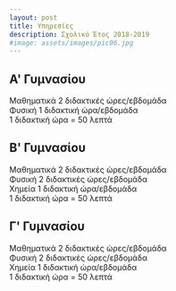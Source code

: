 ```yaml
---
layout: post
title: Υπηρεσίες
description: Σχολικό Έτος 2018-2019
#image: assets/images/pic06.jpg
---
```


## Α' Γυμνασίου 
Μαθηματικά 2 διδακτικές ώρες/εβδομάδα  
Φυσική     1 διδακτική  ώρα/εβδομάδα  
1 διδακτική ώρα = 50 λεπτά

## Β' Γυμνασίου 
Μαθηματικά 2 διδακτικές ώρες/εβδομάδα  
Φυσική     2 διδακτικές ώρες/εβδομάδα  
Χημεία     1 διδακτική  ώρα/εβδομάδα  
1 διδακτική ώρα = 50 λεπτά

## Γ' Γυμνασίου 
Μαθηματικά 2 διδακτικές ώρες/εβδομάδα  
Φυσική     2 διδακτικές ώρες/εβδομάδα  
Χημεία     1 διδακτική  ώρα/εβδομάδα  
1 διδακτική ώρα = 50 λεπτά